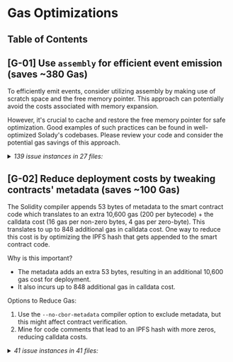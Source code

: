 # Gas Optimizations

## Table of Contents

## [G-01] Use `assembly` for efficient event emission (**saves ~380 Gas**)

To efficiently emit events, consider utilizing assembly by making use of scratch space and the free memory pointer. This approach can potentially avoid the costs associated with memory expansion.

However, it's crucial to cache and restore the free memory pointer for safe optimization. Good examples of such practices can be found in well-optimized Solady's codebases. Please review your code and consider the potential gas savings of this approach.


<details>
<summary><i>139 issue instances in 27 files:</i></summary>

```solidity
File: contracts/accountingManager/AccountingManager.sol

127: emit ValueOracleUpdated(address(_valueOracle));
146: emit FeeRecepientsChanged(_withdrawFeeReceiver, _performanceFeeReceiver, _managementFeeReceiver);
154: emit TransferTokensToTrustedAddress(token, amount, _caller, _data);
180: emit FeeRatesChanged(_withdrawFee, _performanceFee, _managementFee);
216: emit RecordDeposit(depositQueue.last, receiver, block.timestamp, amount, referrer);
242: emit CalculateDeposit(
274: emit ExecuteDeposit(
314: emit RecordWithdraw(withdrawQueue.last, msg.sender, receiver, share, block.timestamp);
349: emit CalculateWithdraw(middleTemp, data.owner, data.receiver, data.shares, assets, block.timestamp);
364: emit WithdrawGroupStarted(currentWithdrawGroup.lastId, currentWithdrawGroup.totalCBAmount);
387: emit WithdrawGroupFulfilled(
429: emit ExecuteWithdraw(
455: emit ResetMiddle(newMiddle, depositQueue.middle, depositOrWithdraw);
462: emit ResetMiddle(newMiddle, withdrawQueue.middle, depositOrWithdraw);
485: emit RecordProfit(
496: emit ResetFee(currentProfit, storedProfitForFee, block.timestamp);
520: emit CollectManagementFee(managementFeeAmount, timePassed, totalShares, currentFeeShares);
538: emit CollectPerformanceFee(preformanceFeeSharesWaitingForDistribution);
562: emit RetrieveTokensForWithdraw(
670: emit SetDepositLimits(_depositLimitPerTransaction, _depositTotalAmount);
675: emit SetDepositWaitingTime(_depositWaitingTime);
680: emit SetWithdrawWaitingTime(_withdrawWaitingTime);
690: emit Rescue(msg.sender, token, amount);
```
[Link to code](https://github.com/code-423n4/2024-04-noya/blob/main/contracts/accountingManager/AccountingManager.sol)


```solidity
File: contracts/accountingManager/Registry.sol

85: emit updateFlashloanAddress(_flashLoan, flashLoan);
142: emit VaultAdded(vaultId, _accountingManager, _baseToken, _trustedTokens);
143: emit VaultAddressesChanged(
178: emit VaultAddressesChanged(
196: emit ConnectorAdded(vaultId, _connectorAddresses[i]);
217: emit ConnectorTrustedTokensUpdated(vaultId, _connectorAddress, _tokens, trusted);
262: emit TrustedPositionAdded(vaultId, positionId, calculatorConnector, _positionTypeId, onlyOwner, _isDebt, _data);
279: emit TrustedPositionRemoved(vaultId, _positionId);
302: emit HoldingPositionUpdated(vaultId, _positionId, d, AD, false, index);
361: emit HoldingPositionUpdated(vaultId, _positionId, _data, additionalData, removePosition, positionIndex);
```
[Link to code](https://github.com/code-423n4/2024-04-noya/blob/main/contracts/accountingManager/Registry.sol)

```solidity
File: contracts/connectors/AaveConnector.sol
53: emit Supply(supplyToken, amount);
75: emit Borrow(_borrowAsset, _amount);
85: emit Repay(asset, amount, i);
90: emit RepayWithCollateral(_borrowAsset, _amount, i);
111: emit WithdrawCollateral(_collateral, _collateralAmount);
```
[Link to code](https://github.com/code-423n4/2024-04-noya/blob/main/contracts/connectors/AaveConnector.sol)

```solidity
File: contracts/connectors/AerodromeConnector.sol
72: emit Supply(data.pool, data.amount0, data.amount1);
97: emit Withdraw(data.pool, data.amountLiquidity);
```
[Link to code](https://github.com/code-423n4/2024-04-noya/blob/main/contracts/connectors/AerodromeConnector.sol)

```solidity
File: contracts/connectors/BalancerConnector.sol
106: emit OpenPosition(poolId, amounts, amountsWithoutBPT, minBPT, auraAmount);
159: emit DecreasePosition(p);
```
[Link to code](https://github.com/code-423n4/2024-04-noya/blob/main/contracts/connectors/BalancerConnector.sol)

```solidity
File: contracts/connectors/BalancerFlashLoan.sol
42: emit MakeFlashLoan(tokens, amounts);
60: emit ReceiveFlashLoan(tokens, amounts, feeAmounts, userData);
```
[Link to code](https://github.com/code-423n4/2024-04-noya/blob/main/contracts/connectors/BalancerFlashLoan.sol)

```solidity
File: contracts/connectors/CompoundConnector.sol
37: emit Supply(market, asset, amount);
59: emit WithdrawOrBorrow(_market, asset, amount);
67: emit ClaimRewards(rewardContract, market);
```
[Link to code](https://github.com/code-423n4/2024-04-noya/blob/main/contracts/connectors/CompoundConnector.sol)

```solidity
File: contracts/connectors/CurveConnector.sol
149: emit OpenCurvePosition(pool, depositIndex, amount, minAmount);
174: emit DecreaseCurvePosition(pool, withdrawIndex, amount, minAmount);
184: emit WithdrawFromConvexBooster(pid, amount);
194: emit WithdrawFromConvexRewardPool(pool, amount);
204: emit WithdrawFromGauge(pool, amount);
214: emit WithdrawFromPrisma(depostiToken, amount);
226: emit HarvestRewards(gauges);
240: emit HarvestPrismaRewards(pools);
254: emit HarvestConvexRewards(rewardsPools);
```
[Link to code](https://github.com/code-423n4/2024-04-noya/blob/main/contracts/connectors/CurveConnector.sol)

```solidity
File: contracts/connectors/FraxConnector.sol
60: emit BorrowAndSupply(address(pool), borrowAmount, collateralAmount);
79: emit Withdraw(address(pool), withdrawAmount);
97: emit Repay(address(pool), sharesToRepay);
```
[Link to code](https://github.com/code-423n4/2024-04-noya/blob/main/contracts/connectors/FraxConnector.sol)

```solidity
File: contracts/connectors/GearBoxV3.sol
33: emit OpenAccount(facade, ref);
51: emit CloseAccount(facade, creditAccount);
85: emit ExecuteCommands(facade, creditAccount, calls, approvalToken, amount);
```
[Link to code](https://github.com/code-423n4/2024-04-noya/blob/main/contracts/connectors/GearBoxV3.sol)

```solidity
File: contracts/connectors/LidoConnector.sol
44: emit Deposit(amountIn);
62: emit RequestWithdrawals(amount);
86: emit ClaimWithdrawal(requestId);
```
[Link to code](https://github.com/code-423n4/2024-04-noya/blob/main/contracts/connectors/LidoConnector.sol)

```solidity
File: contracts/connectors/MaverickConnector.sol
71: emit Stake(amount, duration, doDelegation);
83: emit Unstake(lockupId);
107: emit AddLiquidityInMaverickPool(p);
130: emit RemoveLiquidityFromMaverickPool(p);
146: emit ClaimBoostedPositionRewards(rewardContract);
```
[Link to code](https://github.com/code-423n4/2024-04-noya/blob/main/contracts/connectors/MaverickConnector.sol)

```solidity
File: contracts/connectors/MorphoBlueConnector.sol
49: emit Supply(amount, id, sOrC);
72: emit Withdraw(amount, id, sOrC);
87: emit Borrow(amount, id);
100: emit Repay(amount, id);
```
[Link to code](https://github.com/code-423n4/2024-04-noya/blob/main/contracts/connectors/MorphoBlueConnector.sol)

```solidity
File: contracts/connectors/PancakeswapConnector.sol
33: emit SendPositionToMasterChef(tokenId);
43: emit UpdatePosition(tokenId);
53: emit Withdraw(tokenId);
```
[Link to code](https://github.com/code-423n4/2024-04-noya/blob/main/contracts/connectors/PancakeswapConnector.sol)

```solidity
File: contracts/connectors/PendleConnector.sol
89: emit Supply(market, syMinted);
101: emit MintPTAndYT(market, syAmount);
118: emit DepositIntoMarket(address(market), SYamount, PTamount);
129: emit DepositIntoPenpie(_market, _amount);
139: emit WithdrawFromPenpie(_market, _amount);
156: emit SwapYTForPT(market, exactYTIn, min, guess);
173: emit SwapYTForSY(market, exactYTIn, min, orderData);
195: emit SwapExactPTForSY(address(market), exactPTIn, swapData, minSY);
207: emit BurnLP(address(market), amount);
232: emit DecreasePosition(address(market), _amount, closePosition);
247: emit ClaimRewards(address(market));
```
[Link to code](https://github.com/code-423n4/2024-04-noya/blob/main/contracts/connectors/PendleConnector.sol)

```solidity
File: contracts/connectors/PrismaConnector.sol
66: emit OpenTrove(address(zap), tm, maxFee, dAmount, bAmount);
85: emit AddColl(address(zapContract), tm, amountIn);
121: emit AdjustTrove(address(zapContract), tm, mFee, wAmount, bAmount, isBorrowing);
135: emit CloseTrove(address(zapContract), troveManager);
```
[Link to code](https://github.com/code-423n4/2024-04-noya/blob/main/contracts/connectors/PrismaConnector.sol)


```solidity
File: contracts/connectors/SiloConnector.sol

41: emit Deposit(siloToken, dToken, amount, oC);
68: emit Withdraw(siloToken, wToken, amount, oC, closePosition);
89: emit Borrow(siloToken, bToken, amount);
106: emit Repay(siloToken, rToken, amount);
```
[Link to code](https://github.com/code-423n4/2024-04-noya/blob/main/contracts/connectors/SiloConnector.sol)

```solidity
File: contracts/connectors/StargateConnector.sol

69: emit DepositIntoStargatePool(depositRequest);
96: emit WithdrawFromStargatePool(withdrawRequest);
106: emit ClaimStargateRewards(poolId);
```
[Link to code](https://github.com/code-423n4/2024-04-noya/blob/main/contracts/connectors/StargateConnector.sol)

```solidity
File: contracts/connectors/UNIv3Connector.sol

56: emit OpenPosition(p, tokenId);
80: emit DecreasePosition(p);
95: emit IncreasePosition(p);
107: emit CollectFees(tokenIds[i]);
```
[Link to code](https://github.com/code-423n4/2024-04-noya/blob/main/contracts/connectors/UNIv3Connector.sol)

```solidity
File: contracts/governance/Keepers.sol

55: emit UpdateOwners(_owners, addOrRemove);
66: emit UpdateThreshold(_threshold);
115: emit Execute(destination, data, gasLimit, executor, deadline);
```
[Link to code](https://github.com/code-423n4/2024-04-noya/blob/main/contracts/governance/Keepers.sol)

```solidity
File: contracts/helpers/OmniChainHandler/OmnichainLogic.sol

49: emit UpdateChainInfo(chainId, destinationAddress);
60: emit UpdateBridgeTransactionApproval(transactionHash, block.timestamp);
70: emit StartBridgeTransaction(bridgeRequest, txn);
```
[Link to code](https://github.com/code-423n4/2024-04-noya/blob/main/contracts/helpers/OmniChainHandler/OmnichainLogic.sol)

```solidity
File: contracts/helpers/SwapHandler/Implementaions/LifiImplementation.sol

47: emit AddedHandler(_handler, state);
57: emit AddedChain(_chainId, state);
67: emit AddedBridgeBlacklist(bridgeName, state);
99: emit Swapped(balanceOut0, balanceOut1, _request.outputToken);
141: emit Bridged(_request.from, _request.inputToken, _request.amount, _request.data);
182: emit Forwarded(lifi, address(token), amount, data);
200: emit Rescued(token, userAddress, amount);
```
[Link to code](https://github.com/code-423n4/2024-04-noya/blob/main/contracts/helpers/SwapHandler/Implementaions/LifiImplementation.sol)

```solidity
File: contracts/helpers/SwapHandler/GenericSwapAndBridgeHandler.sol

50: emit SetValueOracle(_valueOracle);
59: emit SetSlippageTolerance(address(0), address(0), _slippageTolerance);
73: emit SetSlippageTolerance(_inputToken, _outputToken, _slippageTolerance);
82: emit AddEligibleUser(_user);
117: emit ExecutionCompleted(
139: emit BridgeExecutionCompleted(_bridgeRequest);
150: emit NewRouteAdded(i, _routes[i].route, _routes[i].isEnabled, _routes[i].isBridge);
160: emit RouteUpdate(_routeId, false);
```
[Link to code](https://github.com/code-423n4/2024-04-noya/blob/main/contracts/helpers/SwapHandler/GenericSwapAndBridgeHandler.sol)

```solidity
File: contracts/helpers/valueOracle/oracles/ChainlinkOracleConnector.sol

61: emit ChainlinkPriceAgeThresholdUpdated(_chainlinkPriceAgeThreshold);
76: emit AssetSourceUpdated(assets[i], baseTokens[i], sources[i]);
```
[Link to code](https://github.com/code-423n4/2024-04-noya/blob/main/contracts/helpers/valueOracle/oracles/ChainlinkOracleConnector.sol)

```solidity
File: contracts/helpers/valueOracle/oracles/UniswapValueOracle.sol

41: emit NewPeriod(_period);
52: emit PoolsForAsset(tokenIn, baseToken, pool);
```
[Link to code](https://github.com/code-423n4/2024-04-noya/blob/main/contracts/helpers/valueOracle/oracles/UniswapValueOracle.sol)

```solidity
File: contracts/helpers/valueOracle/NoyaValueOracle.sol

44: emit UpdatedDefaultPriceSource(baseCurrencies, oracles);
58: emit UpdatedAssetPriceSource(asset, baseToken, oracle);
63: emit UpdatedPriceRoute(asset, base, s);
```
[Link to code](https://github.com/code-423n4/2024-04-noya/blob/main/contracts/helpers/valueOracle/NoyaValueOracle.sol)

```solidity
File: contracts/helpers/BaseConnector.sol

50: emit MinimumHealthFactorUpdated(_minimumHealthFactor);
60: emit SwapHandlerUpdated(_swapHandler);
69: emit ValueOracleUpdated(_valueOracle);
88: emit TransferTokensToTrustedAddress(token, amount, caller, data);
128: emit TransferPositionToConnector(tokens, amounts, connector, data);
143: emit UpdateTokenInRegistry(token, remove);
192: emit AddLiquidity(tokens, amounts, data);
217: emit SwapHoldings(tokensIn[i], tokensOut[i], amountsIn[i], swapData[i]);
```
[Link to code](https://github.com/code-423n4/2024-04-noya/blob/main/contracts/helpers/BaseConnector.sol)

</details>



## [G-02] Reduce deployment costs by tweaking contracts' metadata (**saves ~100 Gas**)

The Solidity compiler appends 53 bytes of metadata to the smart contract code which translates to an extra 10,600 gas (200 per bytecode) + the calldata cost (16 gas per non-zero bytes, 4 gas per zero-byte).
This translates to up to 848 additional gas in calldata cost.
One way to reduce this cost is by optimizing the IPFS hash that gets appended to the smart contract code.

Why is this important?
- The metadata adds an extra 53 bytes, resulting in an additional 10,600 gas cost for deployment.
- It also incurs up to 848 additional gas in calldata cost.

Options to Reduce Gas:
1. Use the `--no-cbor-metadata` compiler option to exclude metadata, but this might affect contract verification.
2. Mine for code comments that lead to an IPFS hash with more zeros, reducing calldata costs.

<details>
<summary><i>41 issue instances in 41 files:</i></summary>

```solidity
File: contracts/accountingManager/AccountingManager.sol

1: Consider optimizing the IPFS hash during deployment.
```
[Link to code](https://github.com/code-423n4/2024-04-noya/blob/main/contracts/accountingManager/AccountingManager.sol)

```solidity
File: contracts/accountingManager/NoyaFeeReceiver.sol

1: Consider optimizing the IPFS hash during deployment.
```
[Link to code](https://github.com/code-423n4/2024-04-noya/blob/main/contracts/accountingManager/NoyaFeeReceiver.sol)

```solidity
File: contracts/accountingManager/Registry.sol

1: Consider optimizing the IPFS hash during deployment.
```
[Link to code](https://github.com/code-423n4/2024-04-noya/blob/main/contracts/accountingManager/Registry.sol)

```solidity
File: contracts/connectors/AaveConnector.sol

1: Consider optimizing the IPFS hash during deployment.
```
[Link to code](https://github.com/code-423n4/2024-04-noya/blob/main/contracts/connectors/AaveConnector.sol)

```solidity
File: contracts/connectors/AerodromeConnector.sol

1: Consider optimizing the IPFS hash during deployment.
```
[Link to code](https://github.com/code-423n4/2024-04-noya/blob/main/contracts/connectors/AerodromeConnector.sol)

```solidity
File: contracts/connectors/BalancerConnector.sol

1: Consider optimizing the IPFS hash during deployment.
```
[Link to code](https://github.com/code-423n4/2024-04-noya/blob/main/contracts/connectors/BalancerConnector.sol)

```solidity
File: contracts/connectors/BalancerFlashLoan.sol

1: Consider optimizing the IPFS hash during deployment.
```
[Link to code](https://github.com/code-423n4/2024-04-noya/blob/main/contracts/connectors/BalancerFlashLoan.sol)

```solidity
File: contracts/connectors/CamelotConnector.sol

1: Consider optimizing the IPFS hash during deployment.
```
[Link to code](https://github.com/code-423n4/2024-04-noya/blob/main/contracts/connectors/CamelotConnector.sol)

```solidity
File: contracts/connectors/CompoundConnector.sol

1: Consider optimizing the IPFS hash during deployment.
```
[Link to code](https://github.com/code-423n4/2024-04-noya/blob/main/contracts/connectors/CompoundConnector.sol)

```solidity
File: contracts/connectors/CurveConnector.sol

1: Consider optimizing the IPFS hash during deployment.
```
[Link to code](https://github.com/code-423n4/2024-04-noya/blob/main/contracts/connectors/CurveConnector.sol)


```solidity
File: contracts/connectors/Dolomite.sol

1: Consider optimizing the IPFS hash during deployment.
```
[Link to code](https://github.com/code-423n4/2024-04-noya/blob/main/contracts/connectors/Dolomite.sol)

```solidity
File: contracts/connectors/FraxConnector.sol

1: Consider optimizing the IPFS hash during deployment.
```
[Link to code](https://github.com/code-423n4/2024-04-noya/blob/main/contracts/connectors/FraxConnector.sol)

```solidity
File: contracts/connectors/GearBoxV3.sol

1: Consider optimizing the IPFS hash during deployment.
```
[Link to code](https://github.com/code-423n4/2024-04-noya/blob/main/contracts/connectors/GearBoxV3.sol)

```solidity
File: contracts/connectors/LidoConnector.sol

1: Consider optimizing the IPFS hash during deployment.
```
[Link to code](https://github.com/code-423n4/2024-04-noya/blob/main/contracts/connectors/LidoConnector.sol)

```solidity
File: contracts/connectors/MaverickConnector.sol

1: Consider optimizing the IPFS hash during deployment.
```
[Link to code](https://github.com/code-423n4/2024-04-noya/blob/main/contracts/connectors/MaverickConnector.sol)

```solidity
File: contracts/connectors/MorphoBlueConnector.sol

1: Consider optimizing the IPFS hash during deployment.
```
[Link to code](https://github.com/code-423n4/2024-04-noya/blob/main/contracts/connectors/MorphoBlueConnector.sol)

```solidity
File: contracts/connectors/PancakeswapConnector.sol

1: Consider optimizing the IPFS hash during deployment.
```
[Link to code](https://github.com/code-423n4/2024-04-noya/blob/main/contracts/connectors/PancakeswapConnector.sol)

```solidity
File: contracts/connectors/PendleConnector.sol

1: Consider optimizing the IPFS hash during deployment.
```
[Link to code](https://github.com/code-423n4/2024-04-noya/blob/main/contracts/connectors/PendleConnector.sol)

```solidity
File: contracts/connectors/PrismaConnector.sol

1: Consider optimizing the IPFS hash during deployment.
```
[Link to code](https://github.com/code-423n4/2024-04-noya/blob/main/contracts/connectors/PrismaConnector.sol)

```solidity
File: contracts/connectors/SNXConnector.sol

1: Consider optimizing the IPFS hash during deployment.
```
[Link to code](https://github.com/code-423n4/2024-04-noya/blob/main/contracts/connectors/SNXConnector.sol)

```solidity
File: contracts/connectors/SiloConnector.sol

1: Consider optimizing the IPFS hash during deployment.
```
[Link to code](https://github.com/code-423n4/2024-04-noya/blob/main/contracts/connectors/SiloConnector.sol)

```solidity
File: contracts/connectors/StargateConnector.sol

1: Consider optimizing the IPFS hash during deployment.
```
[Link to code](https://github.com/code-423n4/2024-04-noya/blob/main/contracts/connectors/StargateConnector.sol)

```solidity
File: contracts/connectors/UNIv3Connector.sol

1: Consider optimizing the IPFS hash during deployment.
```
[Link to code](https://github.com/code-423n4/2024-04-noya/blob/main/contracts/connectors/UNIv3Connector.sol)

```solidity
File: contracts/governance/Keepers.sol

1: Consider optimizing the IPFS hash during deployment.
```
[Link to code](https://github.com/code-423n4/2024-04-noya/blob/main/contracts/governance/Keepers.sol)

```solidity
File: contracts/governance/NoyaGovernanceBase.sol

1: Consider optimizing the IPFS hash during deployment.
```
[Link to code](https://github.com/code-423n4/2024-04-noya/blob/main/contracts/governance/NoyaGovernanceBase.sol)

```solidity
File: contracts/governance/TimeLock.sol

1: Consider optimizing the IPFS hash during deployment.
```
[Link to code](https://github.com/code-423n4/2024-04-noya/blob/main/contracts/governance/TimeLock.sol)

```solidity
File: contracts/governance/Watchers.sol

1: Consider optimizing the IPFS hash during deployment.
```
[Link to code](https://github.com/code-423n4/2024-04-noya/blob/main/contracts/governance/Watchers.sol)

```solidity
File: contracts/helpers/BaseConnector.sol

1: Consider optimizing the IPFS hash during deployment.
```
[Link to code](https://github.com/code-423n4/2024-04-noya/blob/main/contracts/helpers/BaseConnector.sol)

```solidity
File: contracts/helpers/ConnectorMock2.sol

1: Consider optimizing the IPFS hash during deployment.
```
[Link to code](https://github.com/code-423n4/2024-04-noya/blob/main/contracts/helpers/ConnectorMock2.sol)

```solidity
File: contracts/helpers/LZHelpers/LZHelperReceiver.sol

1: Consider optimizing the IPFS hash during deployment.
```
[Link to code](https://github.com/code-423n4/2024-04-noya/blob/main/contracts/helpers/LZHelpers/LZHelperReceiver.sol)

```solidity
File: contracts/helpers/LZHelpers/LZHelperSender.sol

1: Consider optimizing the IPFS hash during deployment.
```
[Link to code](https://github.com/code-423n4/2024-04-noya/blob/main/contracts/helpers/LZHelpers/LZHelperSender.sol)

```solidity
File: contracts/helpers/OmniChainHandler/OmnichainLogic.sol

1: Consider optimizing the IPFS hash during deployment.
```
[Link to code](https://github.com/code-423n4/2024-04-noya/blob/main/contracts/helpers/OmniChainHandler/OmnichainLogic.sol)


```solidity
File: contracts/helpers/OmniChainHandler/OmnichainManagerBaseChain.sol

1: Consider optimizing the IPFS hash during deployment.
```
[Link to code](https://github.com/code-423n4/2024-04-noya/blob/main/contracts/helpers/OmniChainHandler/OmnichainManagerBaseChain.sol)

```solidity
File: contracts/helpers/OmniChainHandler/OmnichainManagerNormalChain.sol

1: Consider optimizing the IPFS hash during deployment.
```
[Link to code](https://github.com/code-423n4/2024-04-noya/blob/main/contracts/helpers/OmniChainHandler/OmnichainManagerNormalChain.sol)

```solidity
File: contracts/helpers/SwapHandler/GenericSwapAndBridgeHandler.sol

1: Consider optimizing the IPFS hash during deployment.
```
[Link to code](https://github.com/code-423n4/2024-04-noya/blob/main/contracts/helpers/SwapHandler/GenericSwapAndBridgeHandler.sol)

```solidity
File: contracts/helpers/SwapHandler/Implementaions/LifiImplementation.sol

1: Consider optimizing the IPFS hash during deployment.
```
[Link to code](https://github.com/code-423n4/2024-04-noya/blob/main/contracts/helpers/SwapHandler/Implementaions/LifiImplementation.sol)

```solidity
File: contracts/helpers/TVLHelper.sol

1: Consider optimizing the IPFS hash during deployment.
```
[Link to code](https://github.com/code-423n4/2024-04-noya/blob/main/contracts/helpers/TVLHelper.sol)

```solidity
File: contracts/helpers/valueOracle/NoyaValueOracle.sol

1: Consider optimizing the IPFS hash during deployment.
```
[Link to code](https://github.com/code-423n4/2024-04-noya/blob/main/contracts/helpers/valueOracle/NoyaValueOracle.sol)

```solidity
File: contracts/helpers/valueOracle/oracles/ChainlinkOracleConnector.sol

1: Consider optimizing the IPFS hash during deployment.
```
[Link to code](https://github.com/code-423n4/2024-04-noya/blob/main/contracts/helpers/valueOracle/oracles/ChainlinkOracleConnector.sol)

```solidity
File: contracts/helpers/valueOracle/oracles/UniswapValueOracle.sol

1: Consider optimizing the IPFS hash during deployment.
```
[Link to code](https://github.com/code-423n4/2024-04-noya/blob/main/contracts/helpers/valueOracle/oracles/UniswapValueOracle.sol)

```solidity
File: contracts/helpers/valueOracle/oracles/WETH_Oracle.sol

1: Consider optimizing the IPFS hash during deployment.
```
[Link to code](https://github.com/code-423n4/2024-04-noya/blob/main/contracts/helpers/valueOracle/oracles/WETH_Oracle.sol)

</details>


